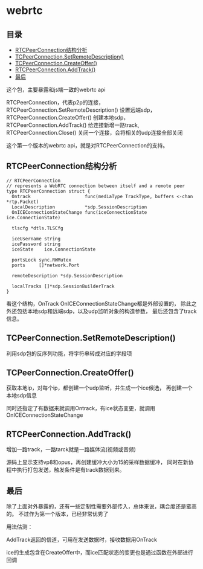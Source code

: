 # webrtc

## 目录

<!-- vim-markdown-toc GFM -->

- [RTCPeerConnection结构分析](#rtcpeerconnection结构分析)
- [TCPeerConnection.SetRemoteDescription()](#tcpeerconnectionsetremotedescription)
- [TCPeerConnection.CreateOffer()](#tcpeerconnectioncreateoffer)
- [RTCPeerConnection.AddTrack()](#rtcpeerconnectionaddtrack)
- [最后](#最后)

<!-- vim-markdown-toc -->

这个包，主要暴露和js端一致的webrtc api

RTCPeerConnection，代表p2p的连接，
RTCPeerConnection.SetRemoteDescription() 设置远端sdp，
RTCPeerConnection.CreateOffer() 创建本地sdp，
RTCPeerConnection.AddTrack() 给连接新增一路track,
RTCPeerConnection.Close() 关闭一个连接，会将相关的udp连接全部关闭

这个第一个版本的webrtc api，就是对RTCPeerConnection的支持。

## RTCPeerConnection结构分析

    // RTCPeerConnection
    // represents a WebRTC connection between itself and a remote peer
    type RTCPeerConnection struct {
      Ontrack                    func(mediaType TrackType, buffers <-chan *rtp.Packet)
      LocalDescription           *sdp.SessionDescription
      OnICEConnectionStateChange func(iceConnectionState ice.ConnectionState)

      tlscfg *dtls.TLSCfg

      iceUsername string
      icePassword string
      iceState    ice.ConnectionState

      portsLock sync.RWMutex
      ports     []*network.Port

      remoteDescription *sdp.SessionDescription

      localTracks []*sdp.SessionBuilderTrack
    }

看这个结构，OnTrack OnICEConnectionStateChange都是外部设置的，
除此之外还包括本地sdp和远端sdp，以及udp监听对象的构造参数，
最后还包含了track信息。

## TCPeerConnection.SetRemoteDescription()

利用sdp包的反序列功能，将字符串转成对应的字段项

## TCPeerConnection.CreateOffer()

获取本地ip，对每个ip，都创建一个udp监听，并生成一个ice候选，
再创建一个本地sdp信息

同时还指定了有数据来就调用Ontrack，有ice状态变更，就调用OnICEConnectionStateChange

## RTCPeerConnection.AddTrack()

增加一路track，一路tarck就是一路媒体流(视频或音频)

源码上显示支持vp8和opus，再创建缓冲大小为15的采样数据缓冲，
同时在新协程中执行打包发送，触发条件是有track数据到来。

## 最后

除了上面对外暴露的，还有一些定制性需要外部传入，总体来说，耦合度还是蛮高的。
不过作为第一个版本，已经非常优秀了

用法估测：

AddTrack返回的信道，可用在发送数据时，接收数据用OnTrack

ice的生成包含在CreateOffer中，而ice匹配状态的变更也是通过函数在外部进行回调
